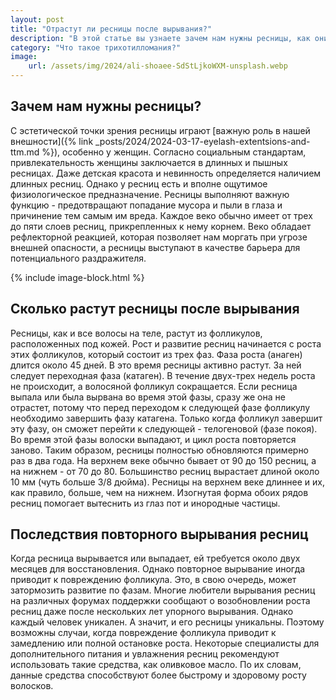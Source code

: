 ```yaml
---
layout: post
title: "Отрастут ли ресницы после вырывания?"
description: "В этой статье вы узнаете зачем нам нужны ресницы, как они растут и какие могут быть последствия при их выдергивании. Так же статья отвечает на вопрос – сколько требуется времени ресницам для полного восстановления после вырывания"
category: "Что такое трихотилломания?"
image:
    url: /assets/img/2024/ali-shoaee-SdStLjkoWXM-unsplash.webp
---
```


## Зачем нам нужны ресницы?

С эстетической точки зрения ресницы играют [важную роль в нашей внешности]({% link _posts/2024/2024-03-17-eyelash-extentsions-and-ttm.md %}),
особенно у женщин. Согласно социальным стандартам, привлекательность женщины заключается в длинных и пышных ресницах. 
Даже детская красота и невинность определяется наличием длинных ресниц. Однако у ресниц есть и вполне ощутимое физиологическое предназначение. 
Ресницы выполняют важную функцию - предотвращают попадание мусора и пыли в глаза и причинение тем самым им вреда. Каждое веко обычно имеет 
от трех до пяти слоев ресниц, прикрепленных к нему корнем. Веко обладает рефлекторной реакцией, которая позволяет 
нам моргать при угрозе внешней опасности, а ресницы выступают в качестве барьера для потенциального раздражителя.

{% include image-block.html %}

## Сколько растут ресницы после вырывания

Ресницы, как и все волосы на теле, растут из фолликулов, расположенных под кожей. Рост и развитие ресниц начинается с роста 
этих фолликулов, который состоит из трех фаз. Фаза роста (анаген) длится около 45 дней. В это время ресницы активно растут. 
За ней следует переходная фаза (катаген). В течение двух-трех недель роста не происходит, а волосяной фолликул сокращается. 
Если ресница выпала или была вырвана во время этой фазы, сразу же она не отрастет, потому что перед переходом к следующей
фазе фолликулу необходимо завершить фазу катагена. Только когда фолликул завершит эту фазу, он сможет перейти к 
следующей - телогеновой (фазе покоя). Во время этой фазы волоски выпадают, и цикл роста повторяется заново. Таким образом, 
ресницы полностью обновляются примерно раз в два года. На верхнем веке обычно бывает от 90 до 150 ресниц, а на 
нижнем - от 70 до 80. Большинство ресниц вырастает длиной около 10 мм (чуть больше 3/8 дюйма). Ресницы на верхнем 
веке длиннее и их, как правило, больше, чем на нижнем. Изогнутая форма обоих рядов ресниц помогает вытеснить из глаз пот и инородные частицы.

## Последствия повторного вырывания ресниц

Когда ресница вырывается или выпадает, ей требуется около двух месяцев для восстановления. Однако повторное вырывание 
иногда приводит к повреждению фолликула. Это, в свою очередь, может затормозить развитие по фазам. Многие любители 
вырывания ресниц на различных форумах поддержки сообщают о возобновлении роста ресниц даже после нескольких лет 
упорного вырывания. Однако каждый человек уникален. А значит, и его ресницы уникальны. Поэтому возможны случаи, когда 
повреждение фолликула приводит к замедлению или полной остановке роста. Некоторые специалисты для дополнительного питания
и увлажнения ресниц рекомендуют использовать такие средства, как оливковое масло. По их словам, данные средства 
способствуют более быстрому и здоровому росту волосков.

